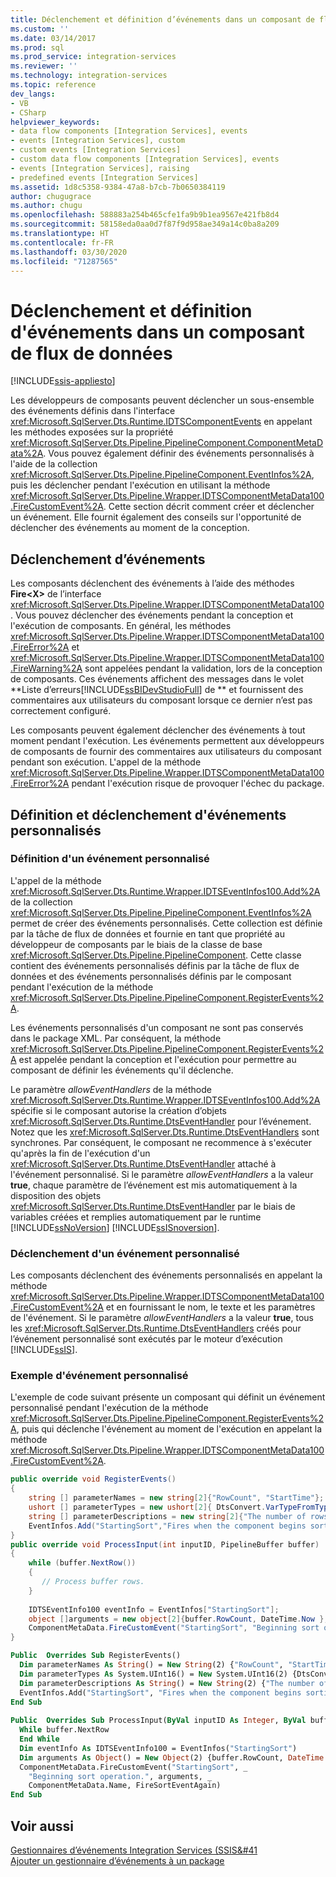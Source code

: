 ```yaml
---
title: Déclenchement et définition d’événements dans un composant de flux de données | Microsoft Docs
ms.custom: ''
ms.date: 03/14/2017
ms.prod: sql
ms.prod_service: integration-services
ms.reviewer: ''
ms.technology: integration-services
ms.topic: reference
dev_langs:
- VB
- CSharp
helpviewer_keywords:
- data flow components [Integration Services], events
- events [Integration Services], custom
- custom events [Integration Services]
- custom data flow components [Integration Services], events
- events [Integration Services], raising
- predefined events [Integration Services]
ms.assetid: 1d8c5358-9384-47a8-b7cb-7b0650384119
author: chugugrace
ms.author: chugu
ms.openlocfilehash: 588883a254b465cfe1fa9b9b1ea9567e421fb8d4
ms.sourcegitcommit: 58158eda0aa0d7f87f9d958ae349a14c0ba8a209
ms.translationtype: HT
ms.contentlocale: fr-FR
ms.lasthandoff: 03/30/2020
ms.locfileid: "71287565"
---
```

# <a name="raising-and-defining-events-in-a-data-flow-component"></a>Déclenchement et définition d'événements dans un composant de flux de données

[!INCLUDE[ssis-appliesto](../../../includes/ssis-appliesto-ssvrpluslinux-asdb-asdw-xxx.md)]


  Les développeurs de composants peuvent déclencher un sous-ensemble des événements définis dans l'interface <xref:Microsoft.SqlServer.Dts.Runtime.IDTSComponentEvents> en appelant les méthodes exposées sur la propriété <xref:Microsoft.SqlServer.Dts.Pipeline.PipelineComponent.ComponentMetaData%2A>. Vous pouvez également définir des événements personnalisés à l'aide de la collection <xref:Microsoft.SqlServer.Dts.Pipeline.PipelineComponent.EventInfos%2A>, puis les déclencher pendant l'exécution en utilisant la méthode <xref:Microsoft.SqlServer.Dts.Pipeline.Wrapper.IDTSComponentMetaData100.FireCustomEvent%2A>. Cette section décrit comment créer et déclencher un événement. Elle fournit également des conseils sur l'opportunité de déclencher des événements au moment de la conception.  
  
## <a name="raising-events"></a>Déclenchement d’événements  
 Les composants déclenchent des événements à l’aide des méthodes **Fire\<X>** de l’interface <xref:Microsoft.SqlServer.Dts.Pipeline.Wrapper.IDTSComponentMetaData100>. Vous pouvez déclencher des événements pendant la conception et l'exécution de composants. En général, les méthodes <xref:Microsoft.SqlServer.Dts.Pipeline.Wrapper.IDTSComponentMetaData100.FireError%2A> et <xref:Microsoft.SqlServer.Dts.Pipeline.Wrapper.IDTSComponentMetaData100.FireWarning%2A> sont appelées pendant la validation, lors de la conception de composants. Ces événements affichent des messages dans le volet **Liste d’erreurs[!INCLUDE[ssBIDevStudioFull](../../../includes/ssbidevstudiofull-md.md)] de ** et fournissent des commentaires aux utilisateurs du composant lorsque ce dernier n’est pas correctement configuré.  
  
 Les composants peuvent également déclencher des événements à tout moment pendant l'exécution. Les événements permettent aux développeurs de composants de fournir des commentaires aux utilisateurs du composant pendant son exécution. L'appel de la méthode <xref:Microsoft.SqlServer.Dts.Pipeline.Wrapper.IDTSComponentMetaData100.FireError%2A> pendant l'exécution risque de provoquer l'échec du package.  
  
## <a name="defining-and-raising-custom-events"></a>Définition et déclenchement d'événements personnalisés  
  
### <a name="defining-a-custom-event"></a>Définition d'un événement personnalisé  
 L'appel de la méthode <xref:Microsoft.SqlServer.Dts.Runtime.Wrapper.IDTSEventInfos100.Add%2A> de la collection <xref:Microsoft.SqlServer.Dts.Pipeline.PipelineComponent.EventInfos%2A> permet de créer des événements personnalisés. Cette collection est définie par la tâche de flux de données et fournie en tant que propriété au développeur de composants par le biais de la classe de base <xref:Microsoft.SqlServer.Dts.Pipeline.PipelineComponent>. Cette classe contient des événements personnalisés définis par la tâche de flux de données et des événements personnalisés définis par le composant pendant l'exécution de la méthode <xref:Microsoft.SqlServer.Dts.Pipeline.PipelineComponent.RegisterEvents%2A>.  
  
 Les événements personnalisés d'un composant ne sont pas conservés dans le package XML. Par conséquent, la méthode <xref:Microsoft.SqlServer.Dts.Pipeline.PipelineComponent.RegisterEvents%2A> est appelée pendant la conception et l'exécution pour permettre au composant de définir les événements qu'il déclenche.  
  
 Le paramètre *allowEventHandlers* de la méthode <xref:Microsoft.SqlServer.Dts.Runtime.Wrapper.IDTSEventInfos100.Add%2A> spécifie si le composant autorise la création d’objets <xref:Microsoft.SqlServer.Dts.Runtime.DtsEventHandler> pour l’événement. Notez que les <xref:Microsoft.SqlServer.Dts.Runtime.DtsEventHandlers> sont synchrones. Par conséquent, le composant ne recommence à s'exécuter qu'après la fin de l'exécution d'un <xref:Microsoft.SqlServer.Dts.Runtime.DtsEventHandler> attaché à l'événement personnalisé. Si le paramètre *allowEventHandlers* a la valeur **true**, chaque paramètre de l’événement est mis automatiquement à la disposition des objets <xref:Microsoft.SqlServer.Dts.Runtime.DtsEventHandler> par le biais de variables créées et remplies automatiquement par le runtime [!INCLUDE[ssNoVersion](../../../includes/ssnoversion-md.md)] [!INCLUDE[ssISnoversion](../../../includes/ssisnoversion-md.md)].  
  
### <a name="raising-a-custom-event"></a>Déclenchement d'un événement personnalisé  
 Les composants déclenchent des événements personnalisés en appelant la méthode <xref:Microsoft.SqlServer.Dts.Pipeline.Wrapper.IDTSComponentMetaData100.FireCustomEvent%2A> et en fournissant le nom, le texte et les paramètres de l'événement. Si le paramètre *allowEventHandlers* a la valeur **true**, tous les <xref:Microsoft.SqlServer.Dts.Runtime.DtsEventHandlers> créés pour l’événement personnalisé sont exécutés par le moteur d’exécution [!INCLUDE[ssIS](../../../includes/ssis-md.md)].  
  
### <a name="custom-event-sample"></a>Exemple d'événement personnalisé  
 L'exemple de code suivant présente un composant qui définit un événement personnalisé pendant l'exécution de la méthode <xref:Microsoft.SqlServer.Dts.Pipeline.PipelineComponent.RegisterEvents%2A>, puis qui déclenche l'événement au moment de l'exécution en appelant la méthode <xref:Microsoft.SqlServer.Dts.Pipeline.Wrapper.IDTSComponentMetaData100.FireCustomEvent%2A>.  
  
```csharp  
public override void RegisterEvents()  
{  
    string [] parameterNames = new string[2]{"RowCount", "StartTime"};  
    ushort [] parameterTypes = new ushort[2]{ DtsConvert.VarTypeFromTypeCode(TypeCode.Int32), DtsConvert.VarTypeFromTypeCode(TypeCode.DateTime)};  
    string [] parameterDescriptions = new string[2]{"The number of rows to sort.", "The start time of the Sort operation."};  
    EventInfos.Add("StartingSort","Fires when the component begins sorting the rows.",false,ref parameterNames, ref parameterTypes, ref parameterDescriptions);  
}  
public override void ProcessInput(int inputID, PipelineBuffer buffer)  
{  
    while (buffer.NextRow())  
    {  
       // Process buffer rows.  
    }  
  
    IDTSEventInfo100 eventInfo = EventInfos["StartingSort"];  
    object []arguments = new object[2]{buffer.RowCount, DateTime.Now };  
    ComponentMetaData.FireCustomEvent("StartingSort", "Beginning sort operation.", ref arguments, ComponentMetaData.Name, ref FireSortEventAgain);  
}  
```  
  
```vb  
Public  Overrides Sub RegisterEvents()   
  Dim parameterNames As String() = New String(2) {"RowCount", "StartTime"}   
  Dim parameterTypes As System.UInt16() = New System.UInt16(2) {DtsConvert.VarTypeFromTypeCode(TypeCode.Int32), DtsConvert.VarTypeFromTypeCode(TypeCode.DateTime)}   
  Dim parameterDescriptions As String() = New String(2) {"The number of rows to sort.", "The start time of the Sort operation."}   
  EventInfos.Add("StartingSort", "Fires when the component begins sorting the rows.", False, parameterNames, parameterTypes, parameterDescriptions)   
End Sub   
  
Public  Overrides Sub ProcessInput(ByVal inputID As Integer, ByVal buffer As PipelineBuffer)   
  While buffer.NextRow   
  End While   
  Dim eventInfo As IDTSEventInfo100 = EventInfos("StartingSort")   
  Dim arguments As Object() = New Object(2) {buffer.RowCount, DateTime.Now}   
  ComponentMetaData.FireCustomEvent("StartingSort", _  
    "Beginning sort operation.", arguments, _  
    ComponentMetaData.Name, FireSortEventAgain)   
End Sub  
```  

## <a name="see-also"></a>Voir aussi  
 [Gestionnaires d’événements Integration Services &#40;SSIS&#41](../../../integration-services/integration-services-ssis-event-handlers.md)   
 [Ajouter un gestionnaire d’événements à un package](https://msdn.microsoft.com/library/5e56885d-8658-480a-bed9-3f2f8003fd78)  
  
  
